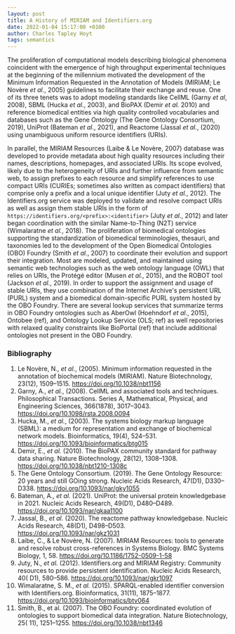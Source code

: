 ```yaml
---
layout: post
title: A History of MIRIAM and Identifiers.org
date: 2022-01-04 15:17:00 +0100
author: Charles Tapley Hoyt
tags: semantics
---
```

The proliferation of computational models describing biological phenomena
coincident with the emergence of high throughput experimental techniques at the
beginning of the millennium motivated the development of the Minimum Information
Requested in the Annotation of Models (MIRIAM; Le Novère *et al.*, 2005)
guidelines to facilitate their exchange and reuse. One of its three tenets was
to adopt modeling standards like CellML (Garny *et al*, 2008), SBML (Hucka *et al.*, 2003),
and BioPAX (Demir *et al.* 2010) and reference biomedical entities
via high quality controlled vocabularies and databases such as the Gene
Ontology (The Gene Ontology Consortium, 2019), UniProt (Bateman *et al.*, 2021),
and Reactome (Jassal *et al.*, (2020) using unambiguous uniform resource
identifiers (URIs).

In parallel, the MIRIAM Resources (Laibe & Le Novère, 2007) database was
developed to provide metadata about high quality resources including their
names, descriptions, homepages, and associated URIs. Its scope evolved, likely
due to the heterogeneity of URIs and further influence from semantic web, to
assign prefixes to each resource and simplify references to use compact URIs
(CURIEs; sometimes also written as compact identifiers) that comprise only a
prefix and a local unique identifier (Juty *et al.*, 2012). The Identifiers.org
service was deployed to validate and resolve compact URIs as well as assign them
stable URIs in the form of `https://identifiers.org/<prefix>:<identifier>` (Juty *et al.*, 2012)
and later began coordination with the similar Name-to-Thing (N2T) service (Wimalaratne *et al.*, 2018).
The proliferation of biomedical ontologies supporting  the standardization of
biomedical terminologies, thesauri, and taxonomies led to the development of the
Open Biomedical Ontologies (OBO) Foundry (Smith *et al.*, 2007) to coordinate
their evolution and support their integration. Most are modeled,
updated, and maintained using semantic web technologies such as the web ontology
language (OWL) that relies on URIs, the Protégé editor (Musen *et al.*, 2015),
and the ROBOT tool (Jackson *et al.*, 2019). In order to
support the assignment and usage of stable URIs, they use combination of the
Internet Archive's persistent URL (PURL) system and a biomedical domain-specific
PURL system hosted by the OBO Foundry. There are several lookup services that
summarize terms in OBO Foundry ontologies such as AberOwl (Hoehndorf *et al.*, 2015),
Ontobee (ref), and Ontology Lookup Service (OLS; ref) as well
repositories with relaxed quality constraints like BioPortal (ref) that include
additional ontologies not present in the OBO Foundry.

### Bibliography

1. Le Novère, N., *et al.*, (2005). Minimum information requested in the
   annotation of biochemical models (MIRIAM). Nature Biotechnology, 23(12),
   1509–1515. https://doi.org/10.1038/nbt1156
2. Garny, A., *et al.*, (2008). CellML and associated tools and techniques.
   Philosophical Transactions. Series A, Mathematical, Physical, and Engineering
   Sciences, 366(1878), 3017–3043. https://doi.org/10.1098/rsta.2008.0094
3. Hucka, M., *et al.*, (2003). The systems biology markup language (SBML): a
   medium for representation and exchange of biochemical network models.
   Bioinformatics, 19(4), 524–531. https://doi.org/10.1093/bioinformatics/btg015
4. Demir, E., *et al.* (2010). The BioPAX community standard for pathway data
   sharing. Nature Biotechnology, 28(12),
   1308–1308. https://doi.org/10.1038/nbt1210-1308c
5. The Gene Ontology Consortium. (2019). The Gene Ontology Resource: 20 years
   and still GOing strong. Nucleic Acids Research, 47(D1),
   D330–D338. https://doi.org/10.1093/nar/gky1055
6. Bateman, A., *et al.* (2021). UniProt: the universal protein knowledgebase in
    2021. Nucleic Acids Research, 49(D1),
          D480–D489. https://doi.org/10.1093/nar/gkaa1100
7. Jassal, B., *et al.* (2020). The reactome pathway knowledgebase. Nucleic
   Acids Research, 48(D1), D498–D503. https://doi.org/10.1093/nar/gkz1031
8. Laibe, C., & Le Novère, N. (2007). MIRIAM Resources: tools to generate and
   resolve robust cross-references in Systems Biology. BMC Systems Biology, 1,
    58. https://doi.org/10.1186/1752-0509-1-58
9. Juty, N., *et al.* (2012). Identifiers.org and MIRIAM Registry: Community
   resources to provide persistent identification. Nucleic Acids Research, 40(
   D1), 580–586. https://doi.org/10.1093/nar/gkr1097
10. Wimalaratne, S. M., *et al.* (2015). SPARQL-enabled identifier conversion
    with Identifiers.org. Bioinformatics, 31(11),
    1875–1877. https://doi.org/10.1093/bioinformatics/btv064
11. Smith, B., et al. (2007). The OBO Foundry: coordinated evolution of
    ontologies to support biomedical data integration. Nature Biotechnology, 25(
    11), 1251–1255. https://doi.org/10.1038/nbt1346
